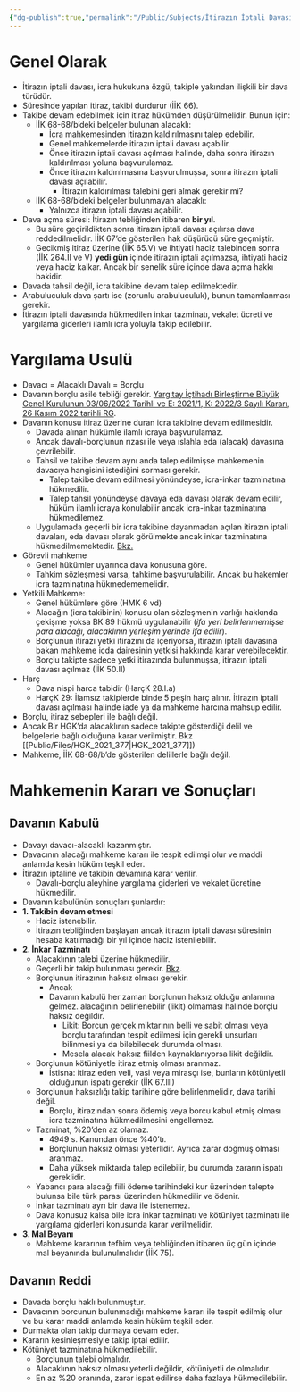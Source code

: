 ```yaml
---
{"dg-publish":true,"permalink":"/Public/Subjects/İtirazın İptali Davası/"}
---
```



# Genel Olarak

- İtirazın iptali davası, icra hukukuna özgü, takiple yakından ilişkili bir dava türüdür.
- Süresinde yapılan itiraz, takibi durdurur (İİK 66).
- Takibe devam edebilmek için itiraz hükümden düşürülmelidir. Bunun için:
    - İİK 68-68/b’deki belgeler bulunan alacaklı:
        - İcra mahkemesinden itirazın kaldırılmasını talep edebilir.
        - Genel mahkemelerde itirazın iptali davası açabilir.
        - Önce itirazın iptali davası açılması halinde, daha sonra itirazın kaldırılması yoluna başvurulamaz.
        - Önce itirazın kaldırılmasına başvurulmuşsa, sonra itirazın iptali davası açılabilir.
            - İtirazın kaldırılması talebini geri almak gerekir mi?
    - İİK 68-68/b’deki belgeler bulunmayan alacaklı:
        - Yalnızca itirazın iptali davası açabilir.
- Dava açma süresi: İtirazın tebliğinden itibaren **bir yıl**.
    - Bu süre geçirildikten sonra itirazın iptali davası açılırsa dava reddedilmelidir. İİK 67’de gösterilen hak düşürücü süre geçmiştir.
    - Gecikmiş itiraz üzerine (İİK 65.V) ve ihtiyati haciz talebinden sonra (İİK 264.II ve V) **yedi gün** içinde itirazın iptali açılmazsa, ihtiyati haciz veya haciz kalkar. Ancak bir senelik süre içinde dava açma hakkı bakidir.
- Davada tahsil değil, icra takibine devam talep edilmektedir.
- Arabuluculuk dava şartı ise (zorunlu arabuluculuk), bunun tamamlanması gerekir.
- İtirazın iptali davasında hükmedilen inkar tazminatı, vekalet ücreti ve yargılama giderleri ilamlı icra yoluyla takip edilebilir.

# Yargılama Usulü

- Davacı = Alacaklı Davalı = Borçlu
- Davanın borçlu asile tebliği gerekir. [Yargıtay İçtihadı Birleştirme Büyük Genel Kurulunun 03/06/2022 Tarihli ve E: 2021/1, K: 2022/3 Sayılı Kararı, 26 Kasım 2022 tarihli RG](https://www.resmigazete.gov.tr/eskiler/2022/11/20221126-7.pdf).
- Davanın konusu itiraz üzerine duran icra takibine devam edilmesidir.
    - Davada alınan hükümle ilamlı icraya başvurulamaz.
    - Ancak davalı-borçlunun rızası ile veya ıslahla eda (alacak) davasına çevrilebilir.
    - Tahsil ve takibe devam aynı anda talep edilmişse mahkemenin davacıya hangisini istediğini sorması gerekir.
        - Talep takibe devam edilmesi yönündeyse, icra-inkar tazminatına hükmedilir.
        - Talep tahsil yönündeyse davaya eda davası olarak devam edilir, hüküm ilamlı icraya konulabilir ancak icra-inkar tazminatına hükmedilemez.
    - Uygulamada geçerli bir icra takibine dayanmadan açılan itirazın iptali davaları, eda davası olarak görülmekte ancak inkar tazminatına hükmedilmemektedir. [Bkz.](https://www.notion.so/tiraz-n-ptali-Davas-bc5d077f8fb942e488fde850aad9243a?pvs=21)
- Görevli mahkeme
    - Genel hükümler uyarınca dava konusuna göre.
    - Tahkim sözleşmesi varsa, tahkime başvurulabilir. Ancak bu hakemler icra tazminatına hükmedememelidir.
- Yetkili Mahkeme:
    - Genel hükümlere göre (HMK 6 vd)
    - Alacağın (icra takibinin) konusu olan sözleşmenin varlığı hakkında çekişme yoksa BK 89 hükmü uygulanabilir (_ifa yeri belirlenmemişse para alacağı, alacaklının yerleşim yerinde ifa edilir_).
    - Borçlunun itirazı yetki itirazını da içeriyorsa, itirazın iptali davasına bakan mahkeme icda dairesinin yetkisi hakkında karar verebilecektir.
    - Borçlu takipte sadece yetki itirazında bulunmuşsa, itirazın iptali davası açılmaz (İİK 50.II)
- Harç
    - Dava nispi harca tabidir (HarçK 28.I.a)
    - HarçK 29: İlamsız takiplerde binde 5 peşin harç alınır. İtirazın iptali davası açılması halinde iade ya da mahkeme harcına mahsup edilir.
- Borçlu, itiraz sebepleri ile bağlı değil.
- Ancak Bir HGK’da alacaklının sadece takipte gösterdiği delil ve belgelerle bağlı olduğuna karar verilmiştir. Bkz [[Public/Files/HGK_2021_377\|HGK_2021_377]])
- Mahkeme, İİK 68-68/b’de gösterilen delillerle bağlı değil.

# Mahkemenin Kararı ve Sonuçları

## Davanın Kabulü

- Davayı davacı-alacaklı kazanmıştır.
- Davacının alacağı mahkeme kararı ile tespit edilmşi olur ve maddi anlamda kesin hüküm teşkil eder.
- İtirazın iptaline ve takibin devamına karar verilir.
    - Davalı-borçlu aleyhine yargılama giderleri ve vekalet ücretine hükmedilir.
- Davanın kabulünün sonuçları şunlardır:
- **1. Takibin devam etmesi**
    - Haciz istenebilir.
    - İtirazın tebliğinden başlayan ancak itirazın iptali davası süresinin hesaba katılmadığı bir yıl içinde haciz istenilebilir.
- **2. İnkar Tazminatı**
    - Alacaklının talebi üzerine hükmedilir.
    - Geçerli bir takip bulunması gerekir. [Bkz](https://www.notion.so/tiraz-n-ptali-Davas-bc5d077f8fb942e488fde850aad9243a?pvs=21).
    - Borçlunun itirazının haksız olması gerekir.
        - Ancak
        - Davanın kabulü her zaman borçlunun haksız olduğu anlamına gelmez. alacağının belirlenebilir (likit) olmaması halinde borçlu haksız değildir.
            - Likit: Borcun gerçek miktarının belli ve sabit olması veya borçlu tarafından tespit edilmesi için gerekli unsurları bilinmesi ya da bilebilecek durumda olması.
            - Mesela alacak haksız fiilden kaynaklanıyorsa likit değildir.
    - Borçlunun kötüniyetle itiraz etmiş olması aranmaz.
        - İstisna: itiraz eden veli, vasi veya mirasçı ise, bunların kötüniyetli olduğunun ispatı gerekir (İİK 67.III)
    - Borçlunun haksızlığı takip tarihine göre belirlenmelidir, dava tarihi değil.
        - Borçlu, itirazından sonra ödemiş veya borcu kabul etmiş olması icra tazminatına hükmedilmesini engellemez.
    - Tazminat, %20’den az olamaz.
        - 4949 s. Kanundan önce %40’tı.
        - Borçlunun haksız olması yeterlidir. Ayrıca zarar doğmuş olması aranmaz.
        - Daha yüksek miktarda talep edilebilir, bu durumda zararın ispatı gereklidir.
    - Yabancı para alacağı fiili ödeme tarihindeki kur üzerinden talepte bulunsa bile türk parası üzerinden hükmedilir ve ödenir.
    - İnkar tazminatı ayrı bir dava ile istenemez.
    - Dava konusuz kalsa bile icra inkar tazminatı ve kötüniyet tazminatı ile yargılama giderleri konusunda karar verilmelidir.
- **3. Mal Beyanı**
    - Mahkeme kararının tefhim veya tebliğinden itibaren üç gün içinde mal beyanında bulunulmalıdır (İİK 75).

## Davanın Reddi

- Davada borçlu haklı bulunmuştur.
- Davacının borcunun bulunmadığı mahkeme kararı ile tespit edilmiş olur ve bu karar maddi anlamda kesin hüküm teşkil eder.
- Durmakta olan takip durmaya devam eder.
- Kararın kesinleşmesiyle takip iptal edilir.
- Kötüniyet tazminatına hükmedilebilir.
    - Borçlunun talebi olmalıdır.
    - Alacaklının haksız olması yeterli değildir, kötüniyetli de olmalıdır.
    - En az %20 oranında, zarar ispat edilirse daha fazlaya hükmedilebilir.